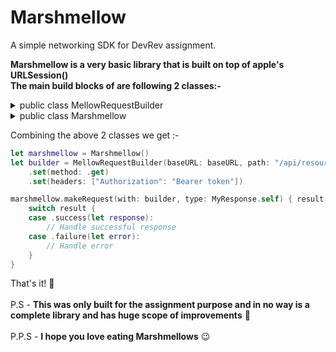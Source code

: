 # Marshmellow
A simple networking SDK for DevRev assignment.

**Marshmellow is a very basic library that is built on top of apple's URLSession()**<br>
**The main build blocks of are following 2 classes:-**

<details>
<summary>public class MellowRequestBuilder</summary>
  <br>
This class is responsible for building URL requests based on provided parameters.
  <br><br>
Key parameters include:
  <br>
  <br><b> - init: Initializes a request builder with base URL, path, and optional parameters.</b>
  <br> - Methods to set various request attributes such as method, path, scheme, headers, and parameters. 
  <br> - buildRequest(): Constructs a URL request based on the provided parameters and returns it along with any potential errors.
  <br><br>

  
  ``` swift
          let builder = MellowRequestBuilder(
            baseURL: URL(string: urlString),
            path: requestEndpoint,
            method: method,
            scheme: scheme,
            headers: headers
        )
  ```
</details>

<details>
<summary>public class Marshmellow</summary>
  <br>
This class conforms to the MellowNetworkProtocol protocol and provides implementation for making network requests. It includes methods to set the key decoding strategy and make requests using the provided builder. 
  <br><br>

  
  ``` swift
          Marshmellow().makeRequest(with: builder, type: T.self, completion: completion)
  ```
</details>

Combining the above 2 classes we get :-
``` swift
let marshmellow = Marshmellow()
let builder = MellowRequestBuilder(baseURL: baseURL, path: "/api/resource")
    .set(method: .get)
    .set(headers: ["Authorization": "Bearer token"])

marshmellow.makeRequest(with: builder, type: MyResponse.self) { result in
    switch result {
    case .success(let response):
        // Handle successful response
    case .failure(let error):
        // Handle error
    }
}
```

That's it! 🥂 <br><br>
P.S - **This was only built for the assignment purpose and in no way is a complete library and has huge scope of improvements** 😬 <br><br> 
P.P.S - **I hope you love eating Marshmellows** 😉
